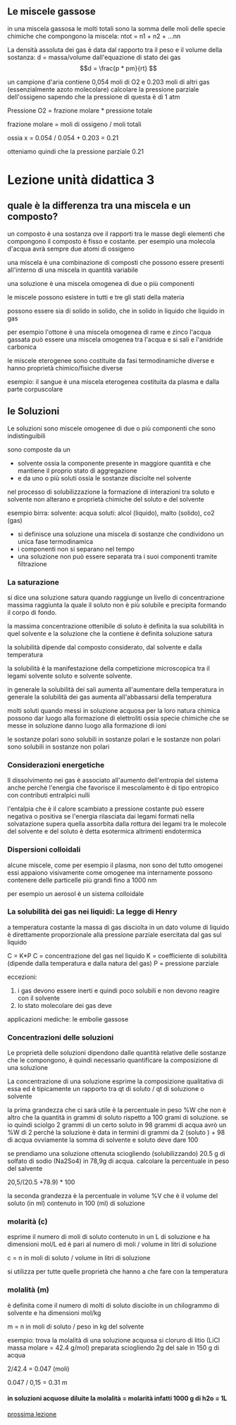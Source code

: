 
## Le miscele gassose

 in una miscela gassosa le molti totali sono la somma delle moli delle specie chimiche che compongono la miscela:  ntot = n1 + n2 + ...nn

  La densità assoluta dei gas è data dal rapporto tra il peso e il volume della sostanza: 
  d = massa/volume 
 dall'equazione di stato dei gas $$d = \frac{p * pm}{rt} $$


un campione d'aria contiene 0,054 moli di O2 e 0.203 moli di altri gas (essenzialmente azoto molecolare) calcolare la pressione parziale dell'ossigeno sapendo che la pressione di questa è di 1 atm

Pressione O2 = frazione molare * pressione totale

frazione molare = moli di ossigeno / moli totali 

ossia x = 0.054 / 0.054 + 0.203 = 0.21

otteniamo quindi che la pressione parziale 0.21 

# Lezione unità didattica 3

## quale è la differenza tra una miscela e un composto?

un composto è una sostanza ove il rapporti tra le masse degli elementi che compongono il composto è fisso e costante. per esempio una molecola d'acqua avrà sempre due atomi di ossigeno

una miscela è una combinazione di composti che possono essere presenti all'interno di una miscela in quantità variabile

una soluzione è una miscela omogenea di due o più componenti

le miscele possono esistere in tutti e tre gli stati della materia

possono essere sia di solido in solido, che in solido in liquido che liquido in gas

per esempio l'ottone è una miscela omogenea di rame e zinco
l'acqua gassata può essere una miscela omogenea tra l'acqua e si sali e l'anidride carbonica

le miscele eterogenee sono costituite da fasi termodinamiche diverse e hanno proprietà chimico/fisiche diverse

esempio: il sangue è una miscela eterogenea costituita da plasma e dalla parte corpuscolare


## le Soluzioni

Le soluzioni sono miscele omogenee di due o più componenti che sono indistinguibili

sono composte da un 
- solvente ossia la componente presente in maggiore quantità e che mantiene il proprio stato di aggregazione
- e da uno o più soluti ossia le sostanze disciolte nel solvente

nel processo di solubilizzazione la formazione di interazioni tra soluto e solvente non alterano e proprietà chimiche del soluto e del solvente

esempio birra:
solvente: acqua
soluti: alcol (liquido), malto (solido), co2 (gas)

- si definisce una soluzione una miscela di sostanze che condividono un unica fase termodinamica
- i componenti non si separano nel tempo
- una soluzione non può essere separata tra i suoi componenti tramite filtrazione


### La saturazione

si dice una soluzione satura quando raggiunge un livello di concentrazione massima raggiunta la quale il soluto non è più solubile e precipita formando il corpo di fondo.

la massima concentrazione ottenibile di soluto è definita la sua solubilità in quel solvente e la soluzione che la contiene è definita soluzione satura

la solubilità dipende dal composto considerato, dal solvente e dalla temperatura

la solubilità è la manifestazione della competizione microscopica tra il legami solvente soluto e solvente solvente.

in generale la solubilità dei sali aumenta all'aumentare della temperatura
in generale la solubilità dei gas aumenta all'abbassarsi della temperatura

molti soluti quando messi in soluzione acquosa per la loro natura chimica possono dar luogo alla formazione di elettroliti ossia specie chimiche che se messe in soluzione danno luogo alla formazione di ioni


le sostanze polari sono solubili in sostanze polari e le sostanze non polari sono solubili in sostanze non polari

### Considerazioni energetiche

Il dissolvimento nei gas è associato all'aumento dell'entropia del sistema anche perchè l'energia che favorisce il mescolamento è di tipo entropico con contributi entralpici nulli

l'entalpia che è il calore scambiato a pressione costante può essere negativa o positiva 
se l'energia rilasciata dai legami formati nella solvatazione supera quella assorbita dalla rottura dei legami tra le molecole del solvente e del soluto è detta esotermica altrimenti endotermica


### Dispersioni colloidali

alcune miscele, come per esempio il plasma, non sono del tutto omogenei essi appaiono visivamente come omogenee ma internamente possono contenere delle particelle più grandi fino a 1000 nm

per esempio un aerosol è un sistema colloidale


### La solubilità dei gas nei liquidi: La legge di Henry

a temperatura costante la massa di gas disciolta in un dato volume di liquido è direttamente proporzionale alla pressione parziale esercitata dal gas sul liquido

C = K*P
C = concentrazione del gas nel liquido
K = coefficiente di solubilità (dipende dalla temperatura e dalla natura del gas)
P = pressione parziale

eccezioni:

1. i gas devono essere inerti e quindi poco solubili e non devono reagire con il solvente
2. lo stato molecolare dei gas deve 

applicazioni mediche: le embolie gassose


### Concentrazioni delle soluzioni

Le proprietà delle soluzioni dipendono dalle quantità relative delle sostanze che le compongono, è quindi necessario quantificare la composizione di una soluzione

La concentrazione di una soluzione esprime la composizione qualitativa di essa ed è tipicamente un rapporto tra qt di soluto / qt di soluzione o solvente


la prima grandezza che ci sarà utile è la percentuale in peso %W che non è altro che la quantità in grammi di soluto rispetto a 100 grami di soluzione. se io quindi sciolgo 2 grammi di un certo soluto in 98 grammi di acqua avrò un %W di 2 perché la soluzione è data in termini di grammi da 2 (soluto ) + 98 di acqua ovviamente la somma di solvente e soluto deve dare 100

se prendiamo una soluzione ottenuta sciogliendo (solubilizzando) 20.5 g di solfato di sodio (Na2So4) in 78,9g di acqua. calcolare la percentuale in peso del salvente

20,5/(20.5 +78.9) * 100

la seconda grandezza è la percentuale in volume %V che è il volume del soluto (in ml) contenuto in 100 (ml) di soluzione 


### molarità (c)

esprime il numero di moli di soluto contenuto in un L di soluzione e ha dimensioni mol/L
ed è pari al numero di moli / volume in litri di soluzione

c = n in moli di soluto / volume in litri di soluzione



si utilizza per tutte quelle proprietà che hanno a che fare con la temperatura
### molalità (m)

è definita come il numero di molti di soluto disciolte in un chilogrammo di solvente e ha dimensioni mol/kg

m = n in moli di soluto / peso in kg del solvente

esempio: trova la molalità di una soluzione acquosa si cloruro di litio (LiCl massa molare = 42.4 g/mol) preparata sciogliendo 2g del sale in 150 g di acqua

2/42.4 = 0.047 (moli)

0.047 / 0,15 = 0.31 m

#### in soluzioni acquose diluite la molalità = molarità infatti 1000 g di h2o = 1L


[prossima lezione](obsidian://open?vault=university&file=medicina%2Fchimica%2FLezione%20chimica%2011-9-2025)
